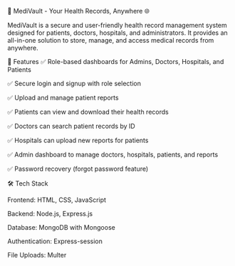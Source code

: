 🏥 MediVault - Your Health Records, Anywhere 🌐

MediVault is a secure and user-friendly health record management system designed for patients, doctors, hospitals, and administrators. 
It provides an all-in-one solution to store, manage, and access medical records from anywhere.

🚀 Features
✅ Role-based dashboards for Admins, Doctors, Hospitals, and Patients

✅ Secure login and signup with role selection

✅ Upload and manage patient reports

✅ Patients can view and download their health records

✅ Doctors can search patient records by ID

✅ Hospitals can upload new reports for patients

✅ Admin dashboard to manage doctors, hospitals, patients, and reports

✅ Password recovery (forgot password feature)

🛠 Tech Stack

Frontend: HTML, CSS, JavaScript

Backend: Node.js, Express.js

Database: MongoDB with Mongoose

Authentication: Express-session

File Uploads: Multer

